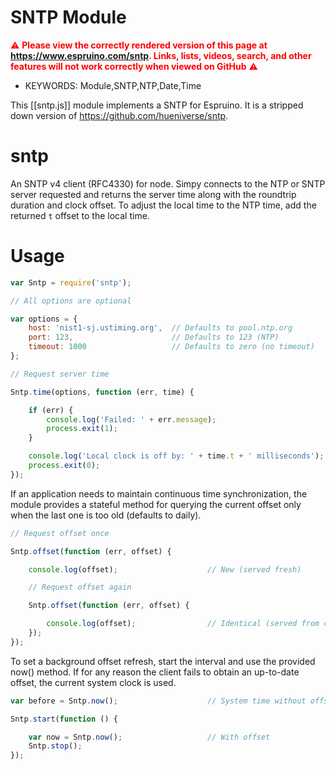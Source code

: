 <!--- Copyright (c) 2012-2016, Eran Hammer, Standa Opichal and Project contributors. See the file LICENSE for copying permission. -->
SNTP Module
===========

<span style="color:red">:warning: **Please view the correctly rendered version of this page at https://www.espruino.com/sntp. Links, lists, videos, search, and other features will not work correctly when viewed on GitHub** :warning:</span>

* KEYWORDS: Module,SNTP,NTP,Date,Time

This [[sntp.js]] module implements a SNTP for Espruino. It is a stripped down version of https://github.com/hueniverse/sntp.


# sntp

An SNTP v4 client (RFC4330) for node. Simpy connects to the NTP or SNTP server requested and returns the server time
along with the roundtrip duration and clock offset. To adjust the local time to the NTP time, add the returned `t` offset
to the local time.

# Usage

```javascript
var Sntp = require('sntp');

// All options are optional

var options = {
    host: 'nist1-sj.ustiming.org',  // Defaults to pool.ntp.org
    port: 123,                      // Defaults to 123 (NTP)
    timeout: 1000                   // Defaults to zero (no timeout)
};

// Request server time

Sntp.time(options, function (err, time) {

    if (err) {
        console.log('Failed: ' + err.message);
        process.exit(1);
    }

    console.log('Local clock is off by: ' + time.t + ' milliseconds');
    process.exit(0);
});
```

If an application needs to maintain continuous time synchronization, the module provides a stateful method for
querying the current offset only when the last one is too old (defaults to daily).

```javascript
// Request offset once

Sntp.offset(function (err, offset) {

    console.log(offset);                    // New (served fresh)

    // Request offset again

    Sntp.offset(function (err, offset) {

        console.log(offset);                // Identical (served from cache)
    });
});
```

To set a background offset refresh, start the interval and use the provided now() method. If for any reason the
client fails to obtain an up-to-date offset, the current system clock is used.

```javascript
var before = Sntp.now();                    // System time without offset

Sntp.start(function () {

    var now = Sntp.now();                   // With offset
    Sntp.stop();
});
```
